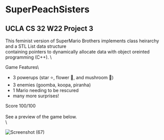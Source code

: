 # SuperPeachSisters
UCLA CS 32 W22 Project 3
---
This feminist version of SuperMario Brothers implements class heirarchy and a STL List data structure \
containing pointers to dynamically allocate data with object oreinted programming (C++). \

Game Features\
- 3 powerups (star ⭐, flower 🌹, and mushroom 🍄)
- 3 enemies (goomba, koopa, piranha)
- 1 Mario needing to be rescured
- many more surprises!

Score 100/100\
\
See a preview of the game below. \
\

![Screenshot (67)](https://user-images.githubusercontent.com/97005531/213014111-afff6e5c-4bb0-4e00-9dc6-e61b2c445dc8.png)
